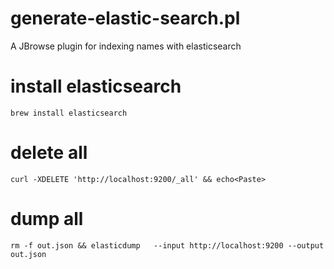 # generate-elastic-search.pl


A JBrowse plugin for indexing names with elasticsearch

# install elasticsearch

    brew install elasticsearch


# delete all

    curl -XDELETE 'http://localhost:9200/_all' && echo<Paste>


# dump all

    rm -f out.json && elasticdump   --input http://localhost:9200 --output out.json
